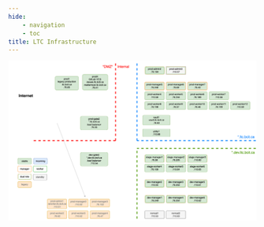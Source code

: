 ```yaml
---
hide:
    - navigation
    - toc
title: LTC Infrastructure
---
```


![architecture](../assets/ltc-infrastructure-july2022-dark.png#only-dark)
